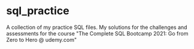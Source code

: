 # sql_practice
A collection of my practice SQL files.
My solutions for the challenges and assessments for the course "The Complete SQL Bootcamp 2021: Go from Zero to Hero @ udemy.com"
